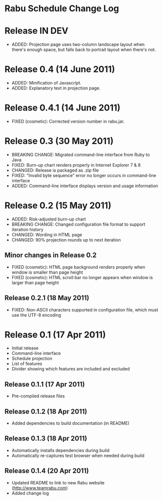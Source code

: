 Rabu Schedule Change Log
========================

Release IN DEV
===
* ADDED: Projection page uses two-column landscape layout when there's enough space, but falls back to portrait layout when there's not.

Release 0.4 (14 June 2011)
===
* ADDED: Minification of Javascript.
* ADDED: Explanatory text in projection page.

Release 0.4.1 (14 June 2011)
===
* FIXED (cosmetic): Corrected version number in rabu.jar.

Release 0.3 (30 May 2011)
===
* BREAKING CHANGE: Migrated command-line interface from Ruby to Java
* FIXED: Burn-up chart renders properly in Internet Explorer 7 & 8
* CHANGED: Release is packaged as .zip file
* FIXED: "Invalid byte sequence" error no longer occurs in command-line interface
* ADDED: Command-line interface displays version and usage information

Release 0.2 (15 May 2011)
===
* ADDED: Risk-adjusted burn-up chart
* BREAKING CHANGE: Changed configuration file format to support iteration history
* CHANGED: Wording in HTML page
* CHANGED: 90% projection rounds up to next iteration

Minor changes in Release 0.2 
---
* FIXED (cosmetic): HTML page background renders properly when window is smaller than page height
* FIXED (cosmetic): HTML scroll bar no longer appears when window is larger than page height

Release 0.2.1 (18 May 2011)
---
* FIXED: Non-ASCII characters supported in configuration file, which must use the UTF-8 encoding

Release 0.1 (17 Apr 2011)
===
* Initial release
* Command-line interface
* Schedule projection
* List of features
* Divider showing which features are included and excluded

Release 0.1.1 (17 Apr 2011)
---
* Pre-compiled release files

Release 0.1.2 (18 Apr 2011)
---
* Added dependencies to build documentation (in README)

Release 0.1.3 (18 Apr 2011)
---
* Automatically installs dependencies during build
* Automatically re-captures test browser when needed during build

Release 0.1.4 (20 Apr 2011)
---
* Updated README to link to new Rabu website (http://www.teamrabu.com)
* Added change log